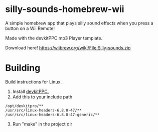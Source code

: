 # silly-sounds-homebrew-wii
 A simple homebrew app that plays silly sound effects when you press a button on a Wii Remote!
 
 Made with the devkitPPC mp3 Player template.

Download here! https://wiibrew.org/wiki/File:Silly-sounds.zip
 
# Building

Build instructions for Linux.

1. Install [devkitPPC.](https://devkitpro.org/wiki/Getting_Started)
2. Add this to your include path
```
/opt/devkitpro/**
/usr/src/linux-headers-6.8.0-47/**
/usr/src/linux-headers-6.8.0-47-generic/**
```
3. Run "make" in the project dir
